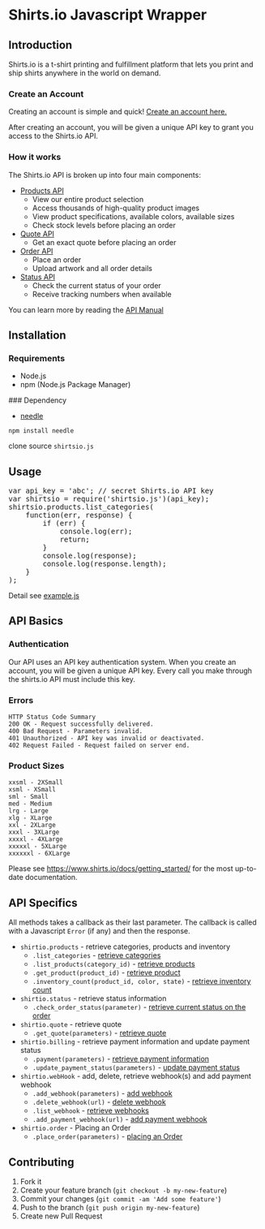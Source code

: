 # Shirts.io Javascript Wrapper


## Introduction

Shirts.io is a t-shirt printing and fulfillment platform that lets you print and ship shirts anywhere in the world on demand.

### Create an Account

Creating an account is simple and quick! <a href="https://shirts.io/accounts/register">Create an account here.</a>

After creating an account, you will be given a unique API key to grant you access to the Shirts.io API.

### How it works

The Shirts.io API is broken up into four main components:

<ul>
<li><a href="https://shirts.io/docs/products_reference">Products API</a>
<ul>
<li>View our entire product selection</li>
<li>Access thousands of high-quality product images</li>
<li>View product specifications, available colors, available sizes</li>
<li>Check stock levels before placing an order</li>
</ul></li>
<li><a href="https://shirts.io/docs/quote_reference">Quote API</a>
<ul>
<li>Get an exact quote before placing an order</li>
</ul></li>
<li><a href="https://shirts.io/docs/order_reference">Order API</a>
<ul>
<li>Place an order</li>
<li>Upload artwork and all order details</li>
</ul></li>
<li><a href="https://shirts.io/docs/status_reference">Status API</a>
<ul>
<li>Check the current status of your order</li>
<li>Receive tracking numbers when available</li>
</ul></li>
</ul>

You can learn more by reading the <a href="https://www.shirts.io/docs/api_basics">API Manual</a>


## Installation

### Requirements
<ul>
    <li>Node.js</li>
    <li>npm (Node.js Package Manager)</li>
</ul>
### Dependency
<ul>
    <li><a href="https://www.npmjs.org/package/needle">needle</a></li>
</ul>
<p><code>npm install needle</code></p>
<p>clone source <code>shirtsio.js</code></p>


## Usage
<pre>
var api_key = 'abc'; // secret Shirts.io API key
var shirtsio = require('shirtsio.js')(api_key);
shirtsio.products.list_categories(
    function(err, response) {
        if (err) {
            console.log(err);
            return;
        }
        console.log(response);
        console.log(response.length);
    }
);
</pre>
Detail see <a href="https://github.com/ooshirts/shirtsio-javascript/blob/master/test/example.js">example.js</a>


## API Basics

### Authentication

Our API uses an API key authentication system. When you create an account, you will be given a unique API key. Every call you make through the shirts.io API must include this key.

### Errors

    HTTP Status Code Summary
    200 OK - Request successfully delivered.
    400 Bad Request - Parameters invalid.
    401 Unauthorized - API key was invalid or deactivated.
    402 Request Failed - Request failed on server end.
    
### Product Sizes

    xxsml - 2XSmall
    xsml - XSmall
    sml - Small
    med - Medium
    lrg - Large
    xlg - XLarge
    xxl - 2XLarge
    xxxl - 3XLarge
    xxxxl - 4XLarge
    xxxxxl - 5XLarge
    xxxxxxl - 6XLarge

Please see https://www.shirts.io/docs/getting_started/ for the most up-to-date documentation.


## API Specifics

<p>
All methods takes a callback as their last parameter. The callback is called with a Javascript
<code>Error</code>
(if any) and then the response.
</p>
<ul>
<li><code>shirtio.products</code> - retrieve categories, products and inventory
    <ul>
    <li><code>.list_categories</code> - <a href="https://www.shirts.io/docs/products_reference/">retrieve categories</a></li>
    <li><code>.list_products(category_id)</code> - <a href="https://www.shirts.io/docs/products_reference/">retrieve products</a></li>
    <li><code>.get_product(product_id)</code> - <a href="https://www.shirts.io/docs/products_reference/">retrieve product</a></li>
    <li><code>.inventory_count(product_id, color, state)</code> - <a href="https://www.shirts.io/docs/products_reference/">retrieve inventory count</a></li>
    </ul>
</li>
<li><code>shirtio.status</code> - retrieve status information
    <ul><li><code>.check_order_status(parameter)</code> - <a href="https://www.shirts.io/docs/status_reference/">retrieve current status on the order</a></li></ul>
</li>
<li><code>shirtio.quote</code> - retrieve quote
    <ul><li><code>.get_quote(parameters)</code> - <a href="https://www.shirts.io/docs/quote_reference/">retrieve quote</a></li></ul>
</li>
<li><code>shirtio.billing</code> - retrieve payment information and update payment status
    <ul>
    <li><code>.payment(parameters)</code> - <a href="#">retrieve payment information</a></li>
    <li><code>.update_payment_status(parameters)</code> - <a href="#">update payment status</a></li>
    </ul>
</li>
<li><code>shirtio.webHook</code> - add, delete, retrieve webhook(s) and add payment webhook
    <ul>
       <li><code>.add_webhook(parameters)</code> - <a href="#">add webhook</a></li>
       <li><code>.delete_webhook(url)</code> - <a href="#">delete webhook</a></li>
       <li><code>.list_webhook</code> - <a href="#">retrieve webhooks</a></li>
       <li><code>.add_payment_webhook(url)</code> - <a href="#">add payment webhook</a></li>
    </ul>
</li>
<li><code>shirtio.order</code> - Placing an Order
    <ul><li><code>.place_order(parameters)</code> - <a href="https://www.shirts.io/docs/order_reference/">placing an Order</a></li></ul>
</li>
</ul>


## Contributing

1. Fork it
2. Create your feature branch (`git checkout -b my-new-feature`)
3. Commit your changes (`git commit -am 'Add some feature'`)
4. Push to the branch (`git push origin my-new-feature`)
5. Create new Pull Request
